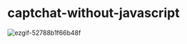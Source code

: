 # captchat-without-javascript

![ezgif-52788b1f66b48f](https://github.com/user-attachments/assets/cd59098c-9362-427f-a3b1-528eb0474e4b)

